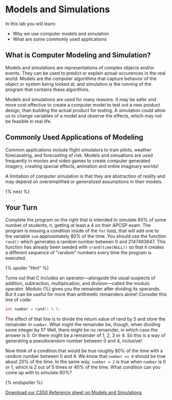 # Models and Simulations

In this lab you will learn:

- Why we use computer models and simulation
- What are some commonly used applications

## What is Computer Modeling and Simulation?

Models and simulations are representations of complex objects and/or events. They can be used to predict or explain actual occurences in the real world. Models are the computer algorithms that capture behavior of the object or system being looked at, and simulation is the running of the program that contains these algorithms.

Models and simulations are used for many reasons. It may be safer and more cost effective to create a computer model to test out a new product design, than building the actual product for testing. A simulation could allow us to change variables of a model and observe the effects, which may not be feasible in real life. 

## Commonly Used Applications of Modeling

Common applications include flight simulators to train pilots, weather forecasating, and forecasting of risk. Models and simuations are used frequently in movies and video games to create computer generated imagery, creating special effects, animation and entire imaginary worlds!

A limitation of computer simulation is that they are abstraction of reality and may depend on oversimplified or generalized assumptions in their models.

{% next %}

## Your Turn

Complete the program on the right that is intended to simulate 80% of some number of students, n, getting at least a 4 on their APCSP exam. The program is missing a condition inside of the `for` loop, that will add one to the variable `sum` approximately 80% of the time. You should use the function `rand()` which generates a random number between 0 and 2147483647. This function has already been seeded with `srand(time(NULL))` so that it creates a different sequence of "random" numbers every time the program is executed.

{% spoiler "Hint" %}

Turns out that C includes an operator—alongside the usual suspects of addition, subtraction, multiplication, and division—called the modulo operator. Modulo (%) gives you the remainder after dividing its operands. But it can be useful for more than arithmetic remainders alone! Consider this line of code:

```c
int number = rand() % 5;
```

The effect of that line is to divide the return value of rand by 5 and store the remainder in `number`. What might the remainder be, though, when dividing some integer by 5? Well, there might be no remainder, in which case the answer is 0. Or there might be a remainder of 1, 2, 3 or 4. So this is a way of generating a pseudorandom number between 0 and 4, inclusive!

Now think of a condition that would be true roughly 80% of the time with a random number between 0 and 4. We know that `number == 0` should be true about 20% of the time. In the same way, `number < 2` is true when `number` is 0 or 1, which is 2 out of 5 times or 40% of the time. What condition can you come up with to simulate 80%?

{% endspoiler %}

[Download our CS50 Reference sheet on Models and Simulations](https://ap.cs50.school/assets/pdfs/unit3/models_and_simulations.pdf)
